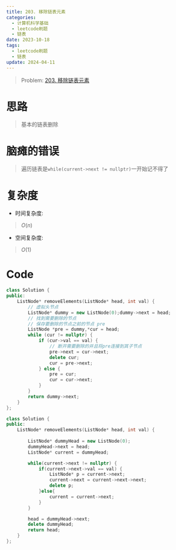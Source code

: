 ```yaml
---
title: 203. 移除链表元素
categories:
  - 计算机科学基础
  - leetcode刷题
  - 链表
date: 2023-10-18
tags:
  - leetcode刷题
  - 链表
update: 2024-04-11
---
```

> Problem: [203. 移除链表元素](https://leetcode.cn/problems/remove-linked-list-elements/description/)

# 思路

> 基本的链表删除

# 脑瘫的错误

> 遍历链表是`while(current->next != nullptr)`一开始记不得了

# 复杂度

- 时间复杂度:

> $O(n)$

- 空间复杂度:

> $O(1)$
  
# Code

```cpp
class Solution {
public:
    ListNode* removeElements(ListNode* head, int val) {
        // 虚拟头节点
        ListNode* dummy = new ListNode(0);dummy->next = head;
        // 找到需要删除的节点
        // 保存要删除的节点之前的节点 pre
        ListNode *pre = dummy,*cur = head;
        while (cur != nullptr) {
            if (cur->val == val) {
                // 断开需要删除的并且将pre连接到其子节点
                pre->next = cur->next;
                delete cur;
                cur = pre->next;
            } else {
                pre = cur;
                cur = cur->next;
            }
        }
        return dummy->next;
    }
};
```

```C++
class Solution {
public:
    ListNode* removeElements(ListNode* head, int val) {
    
        ListNode* dummyHead = new ListNode(0);
        dummyHead->next = head;
        ListNode* current = dummyHead;

        while(current->next != nullptr) {
            if(current->next->val == val) {
                ListNode* p = current->next;
                current->next = current->next->next;
                delete p;
            }else{
                current = current->next;
            }
        }

        head = dummyHead->next;
        delete dummyHead;
        return head;
    }
};
```
